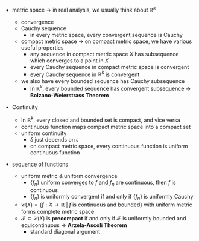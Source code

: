 - metric space → in real analysis, we usually think about $\mathbb{R}^k$
    - convergence
    - Cauchy sequence
        - in every metric space, every convergent sequence is Cauchy
    - compact metric space → on compact metric space, we have various useful properties
        - any sequence in compact metric space $X$ has subsequence which converges to a point in $X$
        - every Cauchy sequence in compact metric space is convergent
        - every Cauchy sequence in $\mathbb{R}^k$ is convergent
    - we also have every bounded sequence has Cauchy subsequence
        - In $\mathbb{R}^k$, every bounded sequence has convergent subsequence → **Bolzano-Weierstrass Theorem**

- Continuity
    - In $\mathbb{R}^k$, every closed and bounded set is compact, and vice versa
    - continuous function maps compact metric space into a compact set
    - uniform continuity
        - $\delta$ just depends on $\epsilon$
        - on compact metric space, every continuous function is uniform continuous function
- sequence of functions
    - uniform metric & uniform convergence
        - $\{f_n\}$ uniform converges to $f$ and $f_n$ are continuous, then $f$ is continuous
        - $\{f_n\}$ is uniformly convergent if and only if $\{f_n\}$ is uniformly Cauchy
    - $\mathcal{C}(X) = \{f: X \rightarrow \mathbb{R} \;\vert \;f \;\text{is continuous and bounded} \}$ with uniform metric forms complete metric space
    - $\mathcal{F} \subset \mathcal{C}(X)$ is **precompact** if and only if $\mathcal{F}$ is uniformly bounded and equicontinuous → **Arzela-Ascoli Theorem**
        - standard diagonal argument
